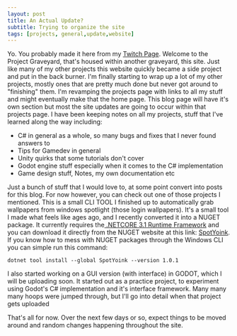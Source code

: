 ```yaml
---
layout: post
title: An Actual Update?
subtitle: Trying to organize the site
tags: [projects, general,update,website]
---
```


Yo. You probably made it here from my [Twitch Page](twitch.tv/hoodstrats). Welcome to the Project Graveyard, that's housed within another graveyard, this site. 
Just like many of my other projects this website quickly became a side project and put in the back burner. I'm finally starting to wrap up a lot of my other projects, mostly ones that are pretty much done but never got around to "finishing" them. I'm revamping the projects page with links to all my stuff and might eventually
make that the home page. This blog page will have it's own section but most the site updates are going to occur within that projects page. I have been keeping notes
on all my projects, stuff that I've learned along the way including:

- C# in general as a whole, so many bugs and fixes that I never found answers to
- Tips for Gamedev in general 
- Unity quirks that some tutorials don't cover
- Godot engine stuff especially when it comes to the C# implementation
- Game design stuff, Notes, my own documentation etc 

Just a bunch of stuff that I would love to, at some point convert into posts for this blog. For now however, you can check out one of those projects I mentioned. This is a small CLI TOOL I finished up to automatically grab wallpapers from windows spotlight (those login wallpapers). It's a small tool I made what feels like ages ago, and I recently converted it into a NUGET package. It currently requires the[ .NETCORE 3.1 Runtime Framework](https://download.visualstudio.microsoft.com/download/pr/4e95705e-1bb6-4764-b899-1b97eb70ea1d/dd311e073bd3e25b2efe2dcf02727e81/dotnet-runtime-3.1.22-win-x64.exe
) and you can download it directly from the NUGET website at this link: [SpotYoink](https://www.nuget.org/packages/SpotYoink/). If you know how to mess with NUGET packages through the Windows CLI you can simple run this command:
 
`dotnet tool install --global SpotYoink --version 1.0.1` 

I also started working on a GUI version (with interface) in GODOT, which I will be uploading soon. It started out as a practice project, to experiment using Godot's C# implementation and it's interface framework. Many many many hoops were jumped through, but I'll go into detail when that project gets uploaded

That's all for now. Over the next few days or so, expect things to be moved around and random changes happening throughout the site. 


